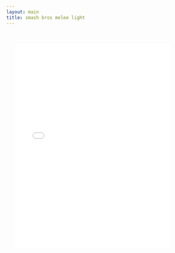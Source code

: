 ```yaml
---
layout: main
title: smash bros melee light
---
```


<embed src="src/" width="90%" height="600vh" style="-webkit-transform:scale(0.9);-moz-transform-scale(0.9);" allowfullscreen/>

